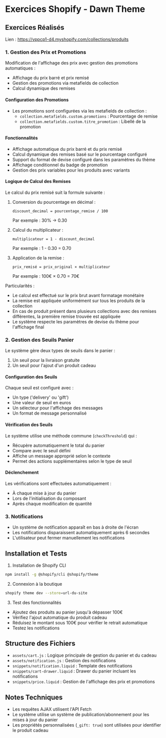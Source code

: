 # Exercices Shopify - Dawn Theme

## Exercices Réalisés

Lien : https://vppcp1-d4.myshopify.com/collections/produits

### 1. Gestion des Prix et Promotions
Modification de l'affichage des prix avec gestion des promotions automatiques :
- Affichage du prix barré et prix remisé
- Gestion des promotions via metafields de collection
- Calcul dynamique des remises

#### Configuration des Promotions
- Les promotions sont configurées via les metafields de collection :
  - `collection.metafields.custom.promotions` : Pourcentage de remise
  - `collection.metafields.custom.titre_promotion` : Libellé de la promotion

#### Fonctionnalités
- Affichage automatique du prix barré et du prix remisé
- Calcul dynamique des remises basé sur le pourcentage configuré
- Support du format de devise configuré dans les paramètres du thème
- Affichage conditionnel du badge de promotion
- Gestion des prix variables pour les produits avec variants

#### Logique de Calcul des Remises
Le calcul du prix remisé suit la formule suivante :

1. Conversion du pourcentage en décimal :
   ```
   discount_decimal = pourcentage_remise / 100
   ```
   Par exemple : 30% → 0.30

2. Calcul du multiplicateur :
   ```
   multiplicateur = 1 - discount_decimal
   ```
   Par exemple : 1 - 0.30 = 0.70

3. Application de la remise :
   ```
   prix_remisé = prix_original × multiplicateur
   ```
   Par exemple : 100€ × 0.70 = 70€

Particularités :
- Le calcul est effectué sur le prix brut avant formatage monétaire
- La remise est appliquée uniformément sur tous les produits de la collection
- En cas de produit présent dans plusieurs collections avec des remises différentes, 
  la première remise trouvée est appliquée
- Le système respecte les paramètres de devise du thème pour l'affichage final

### 2. Gestion des Seuils Panier
Le système gère deux types de seuils dans le panier :
1. Un seuil pour la livraison gratuite
2. Un seuil pour l'ajout d'un produit cadeau

#### Configuration des Seuils
Chaque seuil est configuré avec :
- Un type ('delivery' ou 'gift')
- Une valeur de seuil en euros
- Un sélecteur pour l'affichage des messages
- Un format de message personnalisé

#### Vérification des Seuils
Le système utilise une méthode commune (`checkThreshold`) qui :
- Récupère automatiquement le total du panier
- Compare avec le seuil défini
- Affiche un message approprié selon le contexte
- Permet des actions supplémentaires selon le type de seuil

#### Déclenchement
Les vérifications sont effectuées automatiquement :
- À chaque mise à jour du panier
- Lors de l'initialisation du composant
- Après chaque modification de quantité

### 3. Notifications
- Un système de notification apparaît en bas à droite de l'écran
- Les notifications disparaissent automatiquement après 6 secondes
- L'utilisateur peut fermer manuellement les notifications


## Installation et Tests

1. Installation de Shopify CLI
```bash
npm install -g @shopify/cli @shopify/theme
```

2. Connexion à la boutique
```bash
shopify theme dev --store=url-du-site
```

3. Test des fonctionnalités
- Ajoutez des produits au panier jusqu'à dépasser 100€
- Vérifiez l'ajout automatique du produit cadeau
- Réduisez le montant sous 100€ pour vérifier le retrait automatique
- Testez les notifications

## Structure des Fichiers
- `assets/cart.js` : Logique principale de gestion du panier et du cadeau
- `assets/notification.js` : Gestion des notifications
- `snippets/notification.liquid` : Template des notifications
- `snippets/cart-drawer.liquid` : Drawer du panier incluant les notifications
- `snippets/price.liquid` : Gestion de l'affichage des prix et promotions

## Notes Techniques
- Les requêtes AJAX utilisent l'API Fetch
- Le système utilise un système de publication/abonnement pour les mises à jour du panier
- Les propriétés personnalisées (`_gift: true`) sont utilisées pour identifier le produit cadeau

